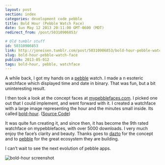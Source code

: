 ```yaml
---
layout: post
section: index
categories: development code pebble
title: Bold Hour (Pebble Watch Face)
date: Sun May 12 2013 20:11:00 GMT-0600 (MDT)
redirect_from: /post/50310906853/

# Old tumblr stuff
id: 50310906853
link: http://joneisen.tumblr.com/post/50310906853/bold-hour-pebble-watch-face
slug: bold-hour-pebble-watch-face
publish: 2013-05-012
tags: bold-hour, pebble, watchface
---
```



A while back, I got my hands on a [pebble](http://getpebble.com) watch. I made a n esoteric watchface which displayed time and date in binary. That was fun, but a bit uninteresting result.

I then took a look at the concept faces at [mypebblefaces.com](http://mypebblefaces.com). I picked one out that I could implement, and went forward with it. I created a watchface with a large image representing the hour and the minutes small inside. Its called [bold-hour](http://www.mypebblefaces.com/view?fID=700&aName=yanatan16&pageTitle=Bold+Hour+%28White%29&auID=598). ([Source Code](http://github.com/yanatan16/pebble-bold-hour))

It was quite fun creating it, and since then, it has become the 9th rated watchface on mypebblefaces, with over 5000 downloads. I very much enjoy the face’s clarity and beauty. Thanks goes to [dazto](http://www.mypebblefaces.com/concepts/?auID=146&aName=dazto) for the concept and to [pebble](http://getpebble.com) for the great ecosystem they are building.

I can’t wait to see the next evolution of pebble apps.

![bold-hour screenshot](http://24.media.tumblr.com/aebd0153ff4e127cf8aac639d9b090ed/tumblr_mmpsuxKjt01ryx2sho1_250.png)

